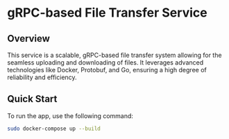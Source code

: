 # gRPC-based File Transfer Service

## Overview
This service is a scalable, gRPC-based file transfer system allowing for the seamless uploading and downloading of files. It leverages advanced technologies like Docker, Protobuf, and Go, ensuring a high degree of reliability and efficiency.

## Quick Start
To run the app, use the following command:
```sh
sudo docker-compose up --build
```